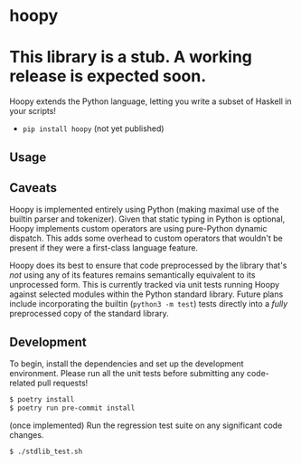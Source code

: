 # hoopy

# This library is a stub. A working release is expected soon.

Hoopy extends the Python language, letting you write a subset of Haskell in your scripts!

- `pip install hoopy` (not yet published)

## Usage

## Caveats

Hoopy is implemented entirely using Python (making maximal use of the builtin parser and tokenizer).
Given that static typing in Python is optional, Hoopy implements custom operators are using pure-Python
dynamic dispatch. This adds some overhead to custom operators that wouldn't be present if they were a
first-class language feature.

Hoopy does its best to ensure that code preprocessed by the library that's *not* using any of its features
remains semantically equivalent to its unprocessed form. This is currently tracked via unit tests running Hoopy
against selected modules within the Python standard library. Future plans include incorporating the builtin
(`python3 -m test`) tests directly into a *fully* preprocessed copy of the standard library.

## Development

To begin, install the dependencies and set up the development environment. Please run all the unit tests
before submitting any code-related pull requests!

```bash
$ poetry install
$ poetry run pre-commit install
```

(once implemented) Run the regression test suite on any significant code changes.

```bash
$ ./stdlib_test.sh
```
